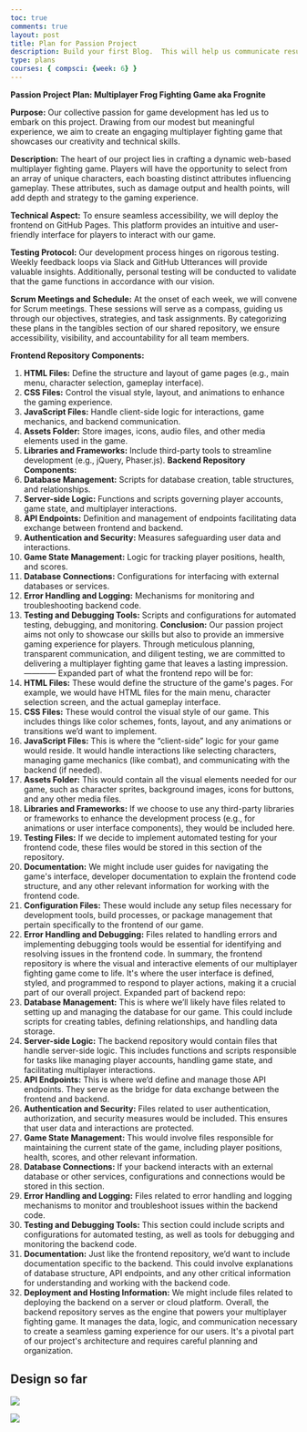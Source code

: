 ```yaml
---
toc: true
comments: true
layout: post
title: Plan for Passion Project
description: Build your first Blog.  This will help us communicate results.
type: plans
courses: { compsci: {week: 6} }
---
```

**Passion Project Plan: Multiplayer Frog Fighting Game aka Frognite**

**Purpose:**
Our collective passion for game development has led us to embark on this project. Drawing from our modest but meaningful experience, we aim to create an engaging multiplayer fighting game that showcases our creativity and technical skills.

**Description:**
The heart of our project lies in crafting a dynamic web-based multiplayer fighting game. Players will have the opportunity to select from an array of unique characters, each boasting distinct attributes influencing gameplay. These attributes, such as damage output and health points, will add depth and strategy to the gaming experience.

**Technical Aspect:**
To ensure seamless accessibility, we will deploy the frontend on GitHub Pages. This platform provides an intuitive and user-friendly interface for players to interact with our game.

**Testing Protocol:**
Our development process hinges on rigorous testing. Weekly feedback loops via Slack and GitHub Utterances will provide valuable insights. Additionally, personal testing will be conducted to validate that the game functions in accordance with our vision.

**Scrum Meetings and Schedule:**
At the onset of each week, we will convene for Scrum meetings. These sessions will serve as a compass, guiding us through our objectives, strategies, and task assignments. By categorizing these plans in the tangibles section of our shared repository, we ensure accessibility, visibility, and accountability for all team members.

**Frontend Repository Components:**

1. **HTML Files:** Define the structure and layout of game pages (e.g., main menu, character selection, gameplay interface).
2. **CSS Files:** Control the visual style, layout, and animations to enhance the gaming experience.
3. **JavaScript Files:** Handle client-side logic for interactions, game mechanics, and backend communication.
4. **Assets Folder:** Store images, icons, audio files, and other media elements used in the game.
5. **Libraries and Frameworks:** Include third-party tools to streamline development (e.g., jQuery, Phaser.js).
**Backend Repository Components:**
1. **Database Management:** Scripts for database creation, table structures, and relationships.
2. **Server-side Logic:** Functions and scripts governing player accounts, game state, and multiplayer interactions.
3. **API Endpoints:** Definition and management of endpoints facilitating data exchange between frontend and backend.
4. **Authentication and Security:** Measures safeguarding user data and interactions.
5. **Game State Management:** Logic for tracking player positions, health, and scores.
6. **Database Connections:** Configurations for interfacing with external databases or services.
7. **Error Handling and Logging:** Mechanisms for monitoring and troubleshooting backend code.
8. **Testing and Debugging Tools:** Scripts and configurations for automated testing, debugging, and monitoring.
**Conclusion:**
Our passion project aims not only to showcase our skills but also to provide an immersive gaming experience for players. Through meticulous planning, transparent communication, and diligent testing, we are committed to delivering a multiplayer fighting game that leaves a lasting impression.
————
Expanded part of what the frontend repo will be for:
1. **HTML Files:** These would define the structure of the game's pages. For example, we would have HTML files for the main menu, character selection screen, and the actual gameplay interface.
2. **CSS Files:** These would control the visual style of our game. This includes things like color schemes, fonts, layout, and any animations or transitions we’d want to implement.
3. **JavaScript Files:** This is where the “client-side” logic for your game would reside. It would handle interactions like selecting characters, managing game mechanics (like combat), and communicating with the backend (if needed).
4. **Assets Folder:** This would contain all the visual elements needed for our game, such as character sprites, background images, icons for buttons, and any other media files.
5. **Libraries and Frameworks:** If we choose to use any third-party libraries or frameworks to enhance the development process (e.g., for animations or user interface components), they would be included here.
6. **Testing Files:** If we decide to implement automated testing for your frontend code, these files would be stored in this section of the repository.
7. **Documentation:** We might include user guides for navigating the game's interface, developer documentation to explain the frontend code structure, and any other relevant information for working with the frontend code.
8. **Configuration Files:** These would include any setup files necessary for development tools, build processes, or package management that pertain specifically to the frontend of our game.
9. **Error Handling and Debugging:** Files related to handling errors and implementing debugging tools would be essential for identifying and resolving issues in the frontend code.
In summary, the frontend repository is where the visual and interactive elements of our multiplayer fighting game come to life. It's where the user interface is defined, styled, and programmed to respond to player actions, making it a crucial part of our overall project.
Expanded part of backend repo:
1. **Database Management:** This is where we’ll likely have files related to setting up and managing the database for our game. This could include scripts for creating tables, defining relationships, and handling data storage.
2. **Server-side Logic:** The backend repository would contain files that handle server-side logic. This includes functions and scripts responsible for tasks like managing player accounts, handling game state, and facilitating multiplayer interactions.
3. **API Endpoints:** This is where we’d define and manage those API endpoints. They serve as the bridge for data exchange between the frontend and backend.
4. **Authentication and Security:** Files related to user authentication, authorization, and security measures would be included. This ensures that user data and interactions are protected.
5. **Game State Management:** This would involve files responsible for maintaining the current state of the game, including player positions, health, scores, and other relevant information.
6. **Database Connections:** If your backend interacts with an external database or other services, configurations and connections would be stored in this section.
7. **Error Handling and Logging:** Files related to error handling and logging mechanisms to monitor and troubleshoot issues within the backend code.
8. **Testing and Debugging Tools:** This section could include scripts and configurations for automated testing, as well as tools for debugging and monitoring the backend code.
9. **Documentation:** Just like the frontend repository, we’d want to include documentation specific to the backend. This could involve explanations of database structure, API endpoints, and any other critical information for understanding and working with the backend code.
10. **Deployment and Hosting Information:** We might include files related to deploying the backend on a server or cloud platform.
Overall, the backend repository serves as the engine that powers your multiplayer fighting game. It manages the data, logic, and communication necessary to create a seamless gaming experience for our users. It's a pivotal part of our project's architecture and requires careful planning and organization.

## Design so far
![]({{site.baseurl}}/images/frog-game.jpeg)

![]({{site.baseurl}}/images/Flow-Chart.jpg)
